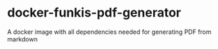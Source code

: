 # docker-funkis-pdf-generator
A docker image with all dependencies needed for generating PDF from markdown
